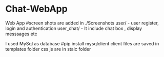 # Chat-WebApp
Web App
#screen shots are added in ./Screenshots
user/ - user register, login and authentication
user_chat/ - It include chat box , display messsages etc

I used MySql as database
#pip install mysqlclient
client files are saved in templates folder
css js are in staic folder


